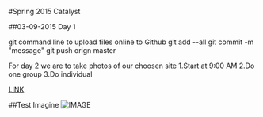 #Spring 2015 Catalyst


##03-09-2015 Day 1

git command line to upload files online to Github
	git add --all
	git commit -m "message"
	git push orign master

For day 2 we are to take photos of our choosen site
1.Start at 9:00 AM
2.Do one group 
3.Do individual

[LINK](https://github.com/jentery/facades/blob/master/index.md)

##Test Imagine
![IMAGE](http://upload.wikimedia.org/wikipedia/commons/9/97/Glass_structure_national_gallery_of_victoria.jpg)